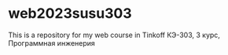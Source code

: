 # web2023susu303
This is a repository for my web course in Tinkoff
КЭ-303, 3 курс, Программная инженерия
